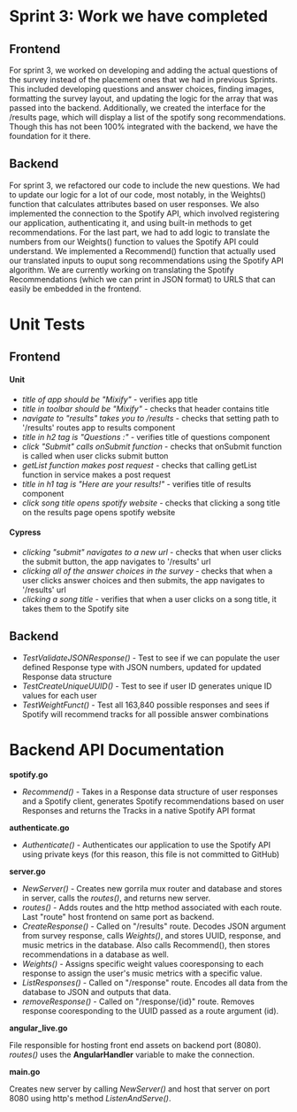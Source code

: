 # Sprint 3: Work we have completed

## Frontend

For sprint 3, we worked on developing and adding the actual questions of the survey instead of the placement ones that we had in previous Sprints. This included developing questions and answer choices, finding images, formatting the survey layout, and updating the logic for the array that was passed into the backend. Additionally, we created the interface for the /results page, which will display a list of the spotify song recommendations. Though this has not been 100% integrated with the backend, we have the foundation for it there.

## Backend

For sprint 3, we refactored our code to include the new questions. We had to update our logic for a lot of our code, most notably, in the Weights() function that calculates attributes based on user responses. We also implemented the connection to the Spotify API, which involved registering our application, authenticating it, and using built-in methods to get recommendations. For the last part, we had to add logic to translate the numbers from our Weights() function to values the Spotify API could understand. We implemented a Recommend() function that actually used our translated inputs to ouput song recommendations using the Spotify API algorithm. We are currently working on translating the Spotify Recommendations (which we can print in JSON format) to URLS that can easily be embedded in the frontend.

# Unit Tests

## Frontend

#### Unit
* *title of app should be "Mixify"* - verifies app title
* *title in toolbar should be "Mixify"* - checks that header contains title
* *navigate to "results" takes you to /results* - checks that setting path to '/results' routes app to results component
* *title in h2 tag is "Questions :"* - verifies title of questions component
* *click "Submit" calls onSubmit function* - checks that onSubmit function is called when user clicks submit button
* *getList function makes post request* - checks that calling getList function in service makes a post request
* *title in h1 tag is "Here are your results!"* - verifies title of results component
* *click song title opens spotify website* - checks that clicking a song title on the results page opens spotify website

#### Cypress
* *clicking "submit" navigates to a new url* - checks that when user clicks the submit button, the app navigates to '/results' url
* *clicking all of the answer choices in the survey* - checks that when a user clicks answer choices and then submits, the app navigates to '/results' url
* *clicking a song title* - verifies that when a user clicks on a song title, it takes them to the Spotify site

## Backend

* *TestValidateJSONResponse()* - Test to see if we can populate the user defined Response type with JSON numbers, updated for updated Response data structure
* *TestCreateUniqueUUID()* - Test to see if user ID generates unique ID values for each user
* *TestWeightFunct()* - Test all 163,840 possible responses and sees if Spotify will recommend tracks for all possible answer combinations

# Backend API Documentation

**spotify.go**
* *Recommend()* - Takes in a Response data structure of user responses and a Spotify client, generates Spotify recommendations based on user Responses and returns the Tracks in a native Spotify API format

**authenticate.go**
* *Authenticate()* - Authenticates our application to use the Spotify API using private keys (for this reason, this file is not committed to GitHub)

**server.go**

* *NewServer()* - Creates new gorrila mux router and database and stores in server, calls the *routes()*, and returns new server.
* *routes()* - Adds routes and the http method associated with each route. Last "route" host frontend on same port as backend.
* *CreateResponse()* - Called on "/results" route. Decodes JSON argument from survey response, calls *Weights()*, and stores 
UUID, response, and music metrics in the database. Also calls Recommend(), then stores recommendations in a database as well.
* *Weights()* - Assigns specific weight values cooresponsing to each response to assign the user's music metrics with a specific value.
* *ListResponses()* - Called on "/response" route. Encodes all data from the database to JSON and outputs that data. 
* *removeResponse()* - Called on "/response/{id}" route. Removes response cooresponding to the UUID passed as a route argument (id). 

**angular_live.go**

File responsible for hosting front end assets on backend port (8080). *routes()* uses the **AngularHandler** variable to make the connection.

**main.go**

Creates new server by calling *NewServer()* and host that server on port 8080 using http's method *ListenAndServe()*.
